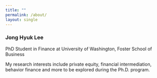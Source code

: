 ```yaml
---
title: ""
permalink: /about/
layout: single
---
```

### Jong Hyuk Lee

PhD Student in Finance at University of Washington, Foster School of Business  



My research interests include private equity, financial intermediation, behavior finance and more to be explored during the Ph.D. program. 